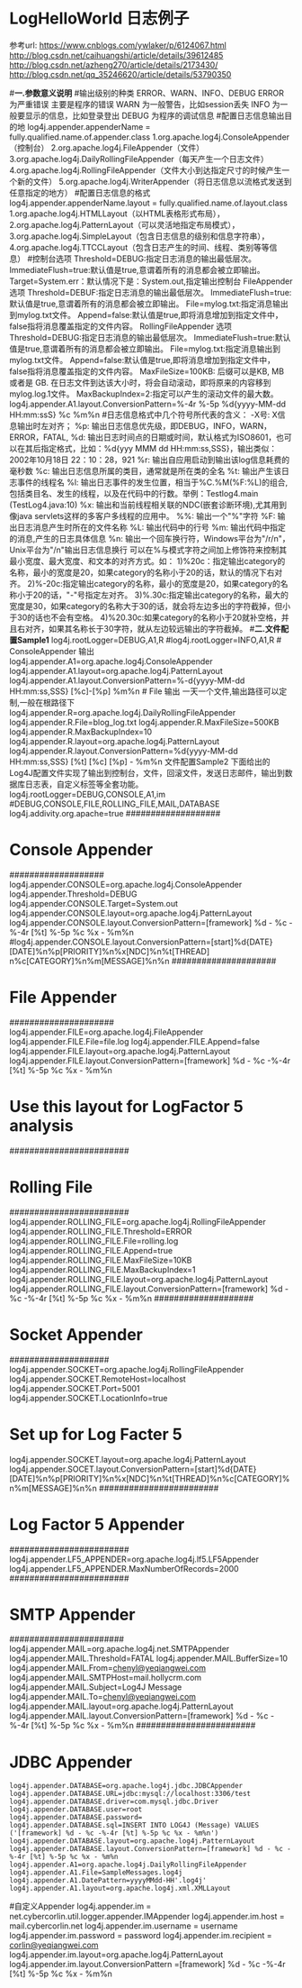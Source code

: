 # LogHelloWorld 日志例子
参考url:
https://www.cnblogs.com/ywlaker/p/6124067.html
http://blog.csdn.net/caihuangshi/article/details/39612485
http://blog.csdn.net/azheng270/article/details/2173430/
http://blog.csdn.net/qq_35246620/article/details/53790350

#**一.参数意义说明**
#输出级别的种类
    ERROR、WARN、INFO、DEBUG
    ERROR 为严重错误 主要是程序的错误
    WARN 为一般警告，比如session丢失
    INFO 为一般要显示的信息，比如登录登出
    DEBUG 为程序的调试信息
#配置日志信息输出目的地
    log4j.appender.appenderName = fully.qualified.name.of.appender.class
    1.org.apache.log4j.ConsoleAppender（控制台）
    2.org.apache.log4j.FileAppender（文件）
    3.org.apache.log4j.DailyRollingFileAppender（每天产生一个日志文件）
    4.org.apache.log4j.RollingFileAppender（文件大小到达指定尺寸的时候产生一个新的文件）
    5.org.apache.log4j.WriterAppender（将日志信息以流格式发送到任意指定的地方）
#配置日志信息的格式
    log4j.appender.appenderName.layout = fully.qualified.name.of.layout.class
    1.org.apache.log4j.HTMLLayout（以HTML表格形式布局），
    2.org.apache.log4j.PatternLayout（可以灵活地指定布局模式），
    3.org.apache.log4j.SimpleLayout（包含日志信息的级别和信息字符串），
    4.org.apache.log4j.TTCCLayout（包含日志产生的时间、线程、类别等等信息）
#控制台选项
    Threshold=DEBUG:指定日志消息的输出最低层次。
    ImmediateFlush=true:默认值是true,意谓着所有的消息都会被立即输出。
    Target=System.err：默认情况下是：System.out,指定输出控制台
    FileAppender 选项
    Threshold=DEBUF:指定日志消息的输出最低层次。
    ImmediateFlush=true:默认值是true,意谓着所有的消息都会被立即输出。
    File=mylog.txt:指定消息输出到mylog.txt文件。
    Append=false:默认值是true,即将消息增加到指定文件中，false指将消息覆盖指定的文件内容。
    RollingFileAppender 选项
    Threshold=DEBUG:指定日志消息的输出最低层次。
    ImmediateFlush=true:默认值是true,意谓着所有的消息都会被立即输出。
    File=mylog.txt:指定消息输出到mylog.txt文件。
    Append=false:默认值是true,即将消息增加到指定文件中，false指将消息覆盖指定的文件内容。
    MaxFileSize=100KB: 后缀可以是KB, MB 或者是 GB. 在日志文件到达该大小时，将会自动滚动，即将原来的内容移到mylog.log.1文件。
    MaxBackupIndex=2:指定可以产生的滚动文件的最大数。
    log4j.appender.A1.layout.ConversionPattern=%-4r %-5p %d{yyyy-MM-dd HH:mm:ssS} %c %m%n
#日志信息格式中几个符号所代表的含义：
     -X号: X信息输出时左对齐；
     %p: 输出日志信息优先级，即DEBUG，INFO，WARN，ERROR，FATAL,
     %d: 输出日志时间点的日期或时间，默认格式为ISO8601，也可以在其后指定格式，比如：%d{yyy MMM dd HH:mm:ss,SSS}，输出类似：2002年10月18日 22：10：28，921
     %r: 输出自应用启动到输出该log信息耗费的毫秒数
     %c: 输出日志信息所属的类目，通常就是所在类的全名
     %t: 输出产生该日志事件的线程名
     %l: 输出日志事件的发生位置，相当于%C.%M(%F:%L)的组合,包括类目名、发生的线程，以及在代码中的行数。举例：Testlog4.main (TestLog4.java:10)
     %x: 输出和当前线程相关联的NDC(嵌套诊断环境),尤其用到像java servlets这样的多客户多线程的应用中。
     %%: 输出一个"%"字符
     %F: 输出日志消息产生时所在的文件名称
     %L: 输出代码中的行号
     %m: 输出代码中指定的消息,产生的日志具体信息
     %n: 输出一个回车换行符，Windows平台为"/r/n"，Unix平台为"/n"输出日志信息换行
     可以在%与模式字符之间加上修饰符来控制其最小宽度、最大宽度、和文本的对齐方式。如：
     1)%20c：指定输出category的名称，最小的宽度是20，如果category的名称小于20的话，默认的情况下右对齐。
     2)%-20c:指定输出category的名称，最小的宽度是20，如果category的名称小于20的话，"-"号指定左对齐。
     3)%.30c:指定输出category的名称，最大的宽度是30，如果category的名称大于30的话，就会将左边多出的字符截掉，但小于30的话也不会有空格。
     4)%20.30c:如果category的名称小于20就补空格，并且右对齐，如果其名称长于30字符，就从左边较远输出的字符截掉。
#**二.文件配置Sample1**
    log4j.rootLogger=DEBUG,A1,R
    #log4j.rootLogger=INFO,A1,R
    # ConsoleAppender 输出
    log4j.appender.A1=org.apache.log4j.ConsoleAppender
    log4j.appender.A1.layout=org.apache.log4j.PatternLayout
    log4j.appender.A1.layout.ConversionPattern=%-d{yyyy-MM-dd HH:mm:ss,SSS} [%c]-[%p] %m%n
    # File 输出 一天一个文件,输出路径可以定制,一般在根路径下
    log4j.appender.R=org.apache.log4j.DailyRollingFileAppender
    log4j.appender.R.File=blog_log.txt
    log4j.appender.R.MaxFileSize=500KB
    log4j.appender.R.MaxBackupIndex=10
    log4j.appender.R.layout=org.apache.log4j.PatternLayout
    log4j.appender.R.layout.ConversionPattern=%d{yyyy-MM-dd HH:mm:ss,SSS} [%t] [%c] [%p] - %m%n
文件配置Sample2
下面给出的Log4J配置文件实现了输出到控制台，文件，回滚文件，发送日志邮件，输出到数据库日志表，自定义标签等全套功能。
log4j.rootLogger=DEBUG,CONSOLE,A1,im 
#DEBUG,CONSOLE,FILE,ROLLING_FILE,MAIL,DATABASE
log4j.addivity.org.apache=true
################### 
# Console Appender 
################### 
log4j.appender.CONSOLE=org.apache.log4j.ConsoleAppender 
log4j.appender.Threshold=DEBUG 
log4j.appender.CONSOLE.Target=System.out 
log4j.appender.CONSOLE.layout=org.apache.log4j.PatternLayout 
log4j.appender.CONSOLE.layout.ConversionPattern=[framework] %d - %c -%-4r [%t] %-5p %c %x - %m%n 
#log4j.appender.CONSOLE.layout.ConversionPattern=[start]%d{DATE}[DATE]%n%p[PRIORITY]%n%x[NDC]%n%t[THREAD] n%c[CATEGORY]%n%m[MESSAGE]%n%n
##################### 
# File Appender 
##################### 
log4j.appender.FILE=org.apache.log4j.FileAppender 
log4j.appender.FILE.File=file.log 
log4j.appender.FILE.Append=false 
log4j.appender.FILE.layout=org.apache.log4j.PatternLayout 
log4j.appender.FILE.layout.ConversionPattern=[framework] %d - %c -%-4r [%t] %-5p %c %x - %m%n 
# Use this layout for LogFactor 5 analysis
######################## 
# Rolling File 
######################## 
log4j.appender.ROLLING_FILE=org.apache.log4j.RollingFileAppender 
log4j.appender.ROLLING_FILE.Threshold=ERROR 
log4j.appender.ROLLING_FILE.File=rolling.log 
log4j.appender.ROLLING_FILE.Append=true 
log4j.appender.ROLLING_FILE.MaxFileSize=10KB 
log4j.appender.ROLLING_FILE.MaxBackupIndex=1 
log4j.appender.ROLLING_FILE.layout=org.apache.log4j.PatternLayout 
log4j.appender.ROLLING_FILE.layout.ConversionPattern=[framework] %d - %c -%-4r [%t] %-5p %c %x - %m%n
#################### 
# Socket Appender 
#################### 
log4j.appender.SOCKET=org.apache.log4j.RollingFileAppender 
log4j.appender.SOCKET.RemoteHost=localhost 
log4j.appender.SOCKET.Port=5001 
log4j.appender.SOCKET.LocationInfo=true 
# Set up for Log Facter 5 
log4j.appender.SOCKET.layout=org.apache.log4j.PatternLayout 
log4j.appender.SOCET.layout.ConversionPattern=[start]%d{DATE}[DATE]%n%p[PRIORITY]%n%x[NDC]%n%t[THREAD]%n%c[CATEGORY]%n%m[MESSAGE]%n%n
######################## 
# Log Factor 5 Appender 
######################## 
log4j.appender.LF5_APPENDER=org.apache.log4j.lf5.LF5Appender 
log4j.appender.LF5_APPENDER.MaxNumberOfRecords=2000
######################## 
# SMTP Appender 
####################### 
log4j.appender.MAIL=org.apache.log4j.net.SMTPAppender 
log4j.appender.MAIL.Threshold=FATAL 
log4j.appender.MAIL.BufferSize=10 
log4j.appender.MAIL.From=chenyl@yeqiangwei.com
log4j.appender.MAIL.SMTPHost=mail.hollycrm.com 
log4j.appender.MAIL.Subject=Log4J Message 
log4j.appender.MAIL.To=chenyl@yeqiangwei.com
log4j.appender.MAIL.layout=org.apache.log4j.PatternLayout 
log4j.appender.MAIL.layout.ConversionPattern=[framework] %d - %c -%-4r [%t] %-5p %c %x - %m%n
######################## 
# JDBC Appender 
    
    log4j.appender.DATABASE=org.apache.log4j.jdbc.JDBCAppender 
    log4j.appender.DATABASE.URL=jdbc:mysql://localhost:3306/test 
    log4j.appender.DATABASE.driver=com.mysql.jdbc.Driver 
    log4j.appender.DATABASE.user=root 
    log4j.appender.DATABASE.password= 
    log4j.appender.DATABASE.sql=INSERT INTO LOG4J (Message) VALUES ('[framework] %d - %c -%-4r [%t] %-5p %c %x - %m%n') 
    log4j.appender.DATABASE.layout=org.apache.log4j.PatternLayout 
    log4j.appender.DATABASE.layout.ConversionPattern=[framework] %d - %c -%-4r [%t] %-5p %c %x - %m%n
    log4j.appender.A1=org.apache.log4j.DailyRollingFileAppender 
    log4j.appender.A1.File=SampleMessages.log4j 
    log4j.appender.A1.DatePattern=yyyyMMdd-HH'.log4j' 
    log4j.appender.A1.layout=org.apache.log4j.xml.XMLLayout
    
#自定义Appender 
    log4j.appender.im = net.cybercorlin.util.logger.appender.IMAppender
    log4j.appender.im.host = mail.cybercorlin.net 
    log4j.appender.im.username = username 
    log4j.appender.im.password = password 
    log4j.appender.im.recipient = corlin@yeqiangwei.com
    log4j.appender.im.layout=org.apache.log4j.PatternLayout 
    log4j.appender.im.layout.ConversionPattern =[framework] %d - %c -%-4r [%t] %-5p %c %x - %m%n
